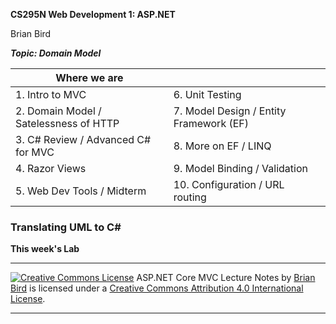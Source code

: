 **CS295N Web Development 1: ASP.NET**

Brian Bird


***Topic: Domain Model***



| Where we are                           |                                         |
| -------------------------------------- | --------------------------------------- |
| 1. Intro to MVC                        | 6. Unit Testing                         |
| 2. Domain Model / Satelessness of HTTP | 7. Model Design / Entity Framework (EF) |
| 3. C# Review / Advanced C# for MVC     | 8. More on EF / LINQ                    |
| 4. Razor Views                         | 9. Model Binding / Validation           |
| 5. Web Dev Tools / Midterm             | 10. Configuration / URL routing         |

### Translating UML to C#




**This week's Lab**





------

[![Creative Commons License](https://i.creativecommons.org/l/by/4.0/88x31.png)](http://creativecommons.org/licenses/by/4.0/)
ASP.NET Core MVC Lecture Notes by [Brian Bird](https://birdsbits.blog/) is licensed under a [Creative Commons Attribution 4.0 International License](http://creativecommons.org/licenses/by/4.0/). 

------